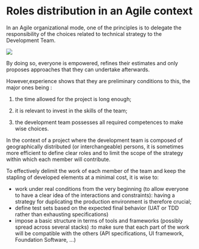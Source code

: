 # Roles distribution in an Agile context


In an Agile organizational mode, one of the principles is to delegate the responsibility of the choices related to technical strategy to the Development Team.

![](https://i.imgur.com/D1W9dCZl.jpg)

By doing so, everyone is empowered, refines their estimates and only proposes approaches that they can undertake afterwards.

However,experience shows that they are preliminary conditions to this, the major ones being :

1) the time allowed for the project is long enough;

2) it is relevant to invest in the skills of the team;

3) the development team possesses all  required competences to make wise choices.



In the context of a project where the development team is composed of geographically distributed (or interchangeable) persons, it is sometimes more efficient to define clear roles and to limit the scope of the strategy within which each member will contribute.

To effectively delimit the work of each member of the team and keep the stapling of developed elements at a minimal cost, it is wise to:

- work under real conditions from the very beginning (to allow everyone to have a clear idea of the interactions and constraints): having a strategy for duplicating the production environment is therefore crucial;
- define test sets based on the expected final behavior (UAT or TDD rather than exhausting specifications)
- impose a basic structure in terms of tools and frameworks (possibly spread across several stacks) :to make sure that each part of the work will be compatible with the others (API specifications, UI framework, Foundation Software, ...)



